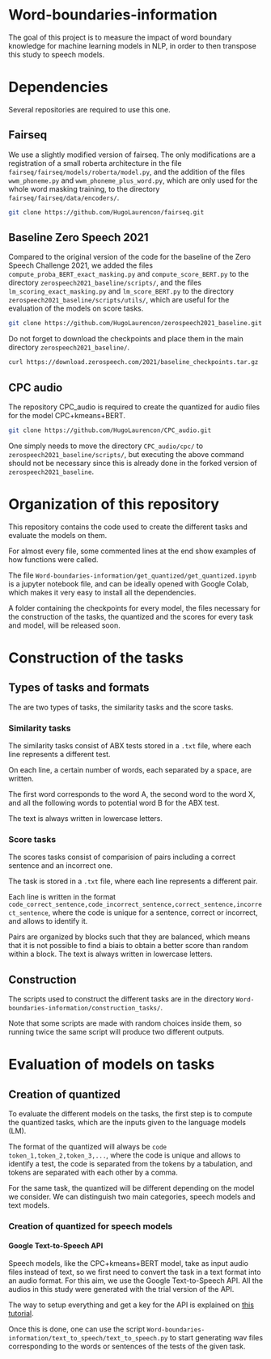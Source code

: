 # Word-boundaries-information
The goal of this project is to measure the impact of word boundary knowledge for machine learning models in NLP, in order to then transpose this study to speech models.

# Dependencies

Several repositories are required to use this one.

## Fairseq

We use a slightly modified version of fairseq. The only modifications are a registration of a small roberta architecture in the file ```fairseq/fairseq/models/roberta/model.py```, and the addition of the files ```wwm_phoneme.py``` and ```wwm_phoneme_plus_word.py```, which are only used for the whole word masking training, to the directory ```fairseq/fairseq/data/encoders/```.

```bash
git clone https://github.com/HugoLaurencon/fairseq.git
```

## Baseline Zero Speech 2021

Compared to the original version of the code for the baseline of the Zero Speech Challenge 2021, we added the files ```compute_proba_BERT_exact_masking.py``` and ```compute_score_BERT.py``` to the directory ```zerospeech2021_baseline/scripts/```, and the files ```lm_scoring_exact_masking.py``` and ```lm_score_BERT.py``` to the directory ```zerospeech2021_baseline/scripts/utils/```, which are useful for the evaluation of the models on score tasks.

```bash
git clone https://github.com/HugoLaurencon/zerospeech2021_baseline.git
```

Do not forget to download the checkpoints and place them in the main directory ```zerospeech2021_baseline/```.

```bash
curl https://download.zerospeech.com/2021/baseline_checkpoints.tar.gz | tar xz
```

## CPC audio

The repository CPC_audio is required to create the quantized for audio files for the model CPC+kmeans+BERT.

```bash
git clone https://github.com/HugoLaurencon/CPC_audio.git
```

One simply needs to move the directory ```CPC_audio/cpc/``` to ```zerospeech2021_baseline/scripts/```, but executing the above command should not be necessary since this is already done in the forked version of ```zerospeech2021_baseline```.



# Organization of this repository

This repository contains the code used to create the different tasks and evaluate the models on them.

For almost every file, some commented lines at the end show examples of how functions were called.

The file ```Word-boundaries-information/get_quantized/get_quantized.ipynb``` is a jupyter notebook file, and can be ideally opened with Google Colab, which makes it very easy to install all the dependencies.

A folder containing the checkpoints for every model, the files necessary for the construction of the tasks, the quantized and the scores for every task and model, will be released soon.



# Construction of the tasks

## Types of tasks and formats

The are two types of tasks, the similarity tasks and the score tasks.

### Similarity tasks

The similarity tasks consist of ABX tests stored in a ```.txt``` file, where each line represents a different test.

On each line, a certain number of words, each separated by a space, are written.

The first word corresponds to the word A, the second word to the word X, and all the following words to potential word B for the ABX test.

The text is always written in lowercase letters.

### Score tasks

The scores tasks consist of comparision of pairs including a correct sentence and an incorrect one.

The task is stored in a ```.txt``` file, where each line represents a different pair.

Each line is written in the format ```code_correct_sentence,code_incorrect_sentence,correct_sentence,incorrect_sentence```, where the code is unique for a sentence, correct or incorrect, and allows to identify it.

Pairs are organized by blocks such that they are balanced, which means that it is not possible to find a biais to obtain a better score than random within a block.
The text is always written in lowercase letters.



## Construction

The scripts used to construct the different tasks are in the directory ```Word-boundaries-information/construction_tasks/```.

Note that some scripts are made with random choices inside them, so running twice the same script will produce two different outputs.



# Evaluation of models on tasks

## Creation of quantized

To evaluate the different models on the tasks, the first step is to compute the quantized tasks, which are the inputs given to the language models (LM).

The format of the quantized will always be ```code  token_1,token_2,token_3,...```, where the code is unique and allows to identify a test, the code is separated from the tokens by a tabulation, and tokens are separated with each other by a comma.

For the same task, the quantized will be different depending on the model we consider. We can distinguish two main categories, speech models and text models.

### Creation of quantized for speech models

#### Google Text-to-Speech API

Speech models, like the CPC+kmeans+BERT model, take as input audio files instead of text, so we first need to convert the task in a text format into an audio format. For this aim, we use the Google Text-to-Speech API. All the audios in this study were generated with the trial version of the API.

The way to setup everything and get a key for the API is explained on [this tutorial](https://cloud.google.com/text-to-speech/docs/quickstart-client-libraries).

Once this is done, one can use the script ```Word-boundaries-information/text_to_speech/text_to_speech.py``` to start generating wav files corresponding to the words or sentences of the tests of the given task.


